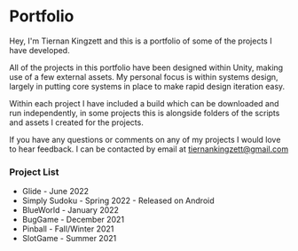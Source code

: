 # Portfolio
Hey, I'm Tiernan Kingzett and this is a portfolio of some of the projects I have developed.

All of the projects in this portfolio have been designed within Unity, making use of a few external assets.
My personal focus is within systems design, largely in putting core systems in place to make rapid design iteration easy.

Within each project I have included a build which can be downloaded and run independently, in some projects this is alongside folders of the scripts and assets I created for the projects.

If you have any questions or comments on any of my projects I would love to hear feedback.
I can be contacted by email at tiernankingzett@gmail.com

### Project List
 - Glide - June 2022
 - Simply Sudoku - Spring 2022 - Released on Android
 - BlueWorld - January 2022
 - BugGame - December 2021
 - Pinball - Fall/Winter 2021
 - SlotGame - Summer 2021
